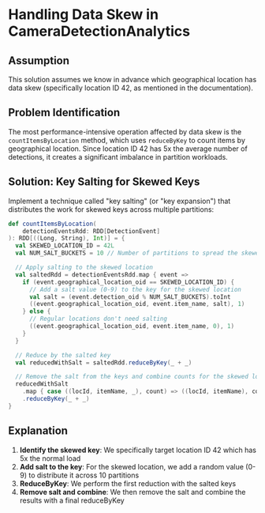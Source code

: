 # Handling Data Skew in CameraDetectionAnalytics

## Assumption

This solution assumes we know in advance which geographical location has data skew (specifically location ID 42, as mentioned in the documentation).

## Problem Identification

The most performance-intensive operation affected by data skew is the `countItemsByLocation` method, which uses `reduceByKey` to count items by geographical location. Since location ID 42 has 5x the average number of detections, it creates a significant imbalance in partition workloads.

## Solution: Key Salting for Skewed Keys

Implement a technique called "key salting" (or "key expansion") that distributes the work for skewed keys across multiple partitions:

```scala
def countItemsByLocation(
    detectionEventsRdd: RDD[DetectionEvent]
): RDD[((Long, String), Int)] = {
  val SKEWED_LOCATION_ID = 42L
  val NUM_SALT_BUCKETS = 10 // Number of partitions to spread the skewed location across

  // Apply salting to the skewed location
  val saltedRdd = detectionEventsRdd.map { event =>
    if (event.geographical_location_oid == SKEWED_LOCATION_ID) {
      // Add a salt value (0-9) to the key for the skewed location
      val salt = (event.detection_oid % NUM_SALT_BUCKETS).toInt
      ((event.geographical_location_oid, event.item_name, salt), 1)
    } else {
      // Regular locations don't need salting
      ((event.geographical_location_oid, event.item_name, 0), 1)
    }
  }

  // Reduce by the salted key
  val reducedWithSalt = saltedRdd.reduceByKey(_ + _)

  // Remove the salt from the keys and combine counts for the skewed location
  reducedWithSalt
    .map { case ((locId, itemName, _), count) => ((locId, itemName), count) }
    .reduceByKey(_ + _)
}
```

## Explanation

1. **Identify the skewed key**: We specifically target location ID 42 which has 5x the normal load
2. **Add salt to the key**: For the skewed location, we add a random value (0-9) to distribute it across 10 partitions
3. **ReduceByKey**: We perform the first reduction with the salted keys
4. **Remove salt and combine**: We then remove the salt and combine the results with a final reduceByKey
